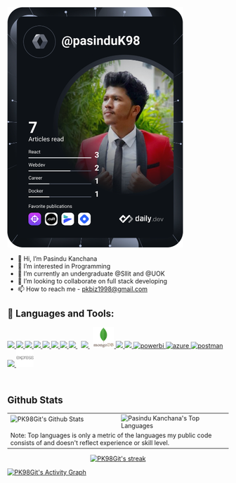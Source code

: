 <a href="https://app.daily.dev/DailyDevTips"><img src="https://github.com/PK98Git/PK98Git/blob/main/devcard.svg" width="400" alt="Pasindu Kanchana's Dev Card"/></a>


- 👋 Hi, I’m Pasindu Kanchana
- 👀 I’m interested in Programming
- 🌱 I’m currently an undergraduate @Sllit and @UOK
- 💞️ I’m looking to collaborate on full stack developing
- 📫 How to reach me - pkbiz1998@gmail.com



## 🚀 Languages and Tools:

<p align="left"> 
    <a href="https://www.python.org" target="_blank"> <img src="https://img.icons8.com/color/48/000000/python.png"/> </a>
    <a href="https://developer.mozilla.org/en-US/docs/Web/JavaScript" target="_blank"> <img src="https://img.icons8.com/color/48/000000/javascript.png"/> </a>
    <a href="https://reactjs.org/" target="_blank"> <img src="https://img.icons8.com/color/48/000000/react-native.png"/> </a> 
    <a href="https://vuejs.org/" target="_blank"> <img src="https://img.icons8.com/color/48/000000/vue-js.png"/> </a> 
    <a href="https://www.w3.org/html/" target="_blank"> <img src="https://img.icons8.com/color/48/000000/html-5.png"/> </a> 
    <a href="https://www.w3schools.com/css/" target="_blank"> <img src="https://img.icons8.com/color/48/000000/css3.png"/> </a> 
    <a href="https://getbootstrap.com" target="_blank"> <img src="https://img.icons8.com/color/48/000000/bootstrap.png"/> </a>  
    <a style="padding-right:8px;" href="https://nodejs.org" target="_blank"> <img src="https://img.icons8.com/color/48/000000/nodejs.png"/> </a> 
    <a style="padding-right:8px;" href="https://www.mysql.com/" target="_blank"> <img src="https://img.icons8.com/fluent/50/000000/mysql-logo.png"/> </a>
    <a href="https://www.mongodb.com/" target="_blank"> <img src="https://raw.githubusercontent.com/devicons/devicon/master/icons/mongodb/mongodb-original-wordmark.svg" alt="mongodb" width="48" height="48"/> </a> 
    <a href="https://www.java.com" target="_blank"> <img src="https://img.icons8.com/color/48/000000/java-coffee-cup-logo.png"/> </a>
     <a href="https://www.w3schools.com/cpp/default.asp" target="_blank"> <img src="https://img.icons8.com/color/48/000000/c-plus-plus-logo.png"/> </a>
    <a href="https://powerbi.microsoft.com/en-au/" target="_blank"> <img src="https://img.icons8.com/color/48/000000/power-bi.png" alt="powerbi" width="45" height="45"/> </a>
    <a href="https://azure.microsoft.com/en-us/" target="_blank"> <img src="https://img.icons8.com/color/48/000000/azure-1.png" alt="azure" width="45" height="45"/> </a>
    <a href="https://postman.com" target="_blank"> <img src="https://www.vectorlogo.zone/logos/getpostman/getpostman-icon.svg" alt="postman" width="45" height="45"/> </a>   
    <a href="https://redux.js.org" target="_blank"> <img src="https://img.icons8.com/color/48/000000/redux.png"/> </a>
    <a href="https://expressjs.com" target="_blank"> <img src="https://raw.githubusercontent.com/devicons/devicon/master/icons/express/express-original-wordmark.svg" alt="express" width="40" height="40"/> </a>
</p>
<br>
<!---
[![Anurag's GitHub stats](https://github-readme-stats.vercel.app/api?username=PK98Git&show_icons=true&theme=blue-green)](https://github.com/anuraghazra/github-readme-stats)
<br>
--->
<!---
[![Top Langs](https://github-readme-stats.vercel.app/api/top-langs/?username=PK98Git)](https://github.com/anuraghazra/github-readme-stats)
--->
<!---
PK98Git/PK98Git is a ✨ special ✨ repository because its `README.md` (this file) appears on your GitHub profile.
You can click the Preview link to take a look at your changes.
--->

## Github Stats  
<table>

<tr>
    <td valign="top" width="50%">
        <img alt="PK98Git's Github Stats" src="https://github-readme-stats.vercel.app/api?username=PK98Git&show_icons=true&count_private=true&theme=react&hide_border=true&bg_color=0D1117" align="center" style="width: 100%"  />
    </td>
    <td valign="top" width="50%">
        <img alt="Pasindu Kanchana's Top Languages" src="https://github-readme-stats.vercel.app/api/top-langs/?username=PK98Git&langs_count=10&count_private=true&layout=compact&theme=react&hide_border=true&bg_color=0D1117" align="center" style="width: 100%"  />
    </td>
</tr>

<tr>
    <td  width="50%" colspan="2">
        Note: Top languages is only a metric of the languages my public code consists of and doesn't reflect experience or skill level.  
    </td>
</tr>
</table>  

<p align="center">
    <a href="https://github.com/PK98Git/github-readme-streak-stats">
        <img title="🔥 Get streak stats for your profile at git.io/streak-stats" alt="PK98Git's streak" src="https://github-readme-streak-stats.herokuapp.com/?user=PK98Git&theme=black-ice&hide_border=true&stroke=0000&background=060A0CD0"/>
    </a>
</p>

<a href="https://github.com/PK98Git/github-readme-activity-graph"><img alt="PK98Git's Activity Graph" src="https://activity-graph.herokuapp.com/graph?username=PK98Git&bg_color=0D1117&color=5BCDEC&line=5BCDEC&point=FFFFFF&hide_border=true" /></a>
